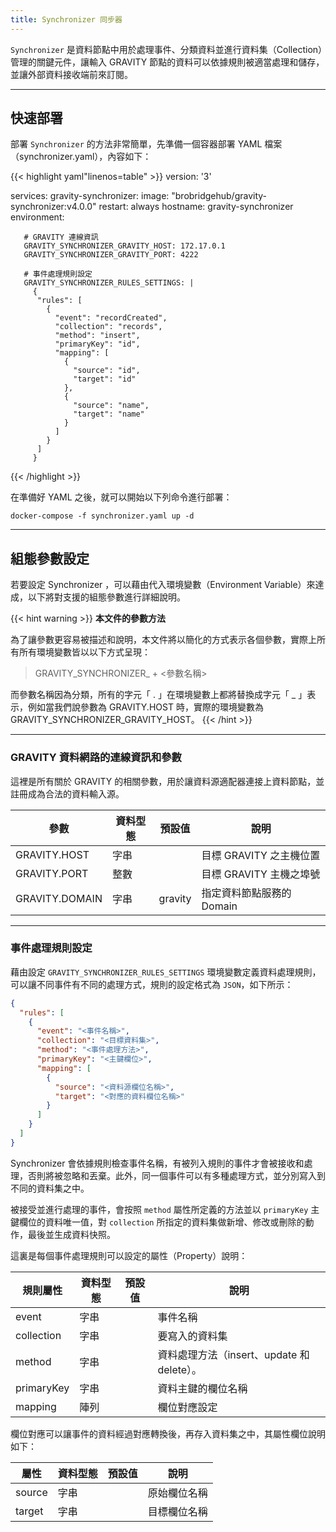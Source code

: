 ```yaml
---
title: Synchronizer 同步器
---
```


`Synchronizer` 是資料節點中用於處理事件、分類資料並進行資料集（Collection）管理的關鍵元件，讓輸入 GRAVITY 節點的資料可以依據規則被適當處理和儲存，並讓外部資料接收端前來訂閱。

---

## 快速部署

部署 `Synchronizer` 的方法非常簡單，先準備一個容器部署 YAML 檔案（synchronizer.yaml），內容如下：

{{< highlight yaml"linenos=table" >}}
version: '3'

services:
  gravity-synchronizer:
     image: "brobridgehub/gravity-synchronizer:v4.0.0"
     restart: always
     hostname: gravity-synchronizer
     environment:

       # GRAVITY 連線資訊
       GRAVITY_SYNCHRONIZER_GRAVITY_HOST: 172.17.0.1
       GRAVITY_SYNCHRONIZER_GRAVITY_PORT: 4222

       # 事件處理規則設定
       GRAVITY_SYNCHRONIZER_RULES_SETTINGS: |
         {
          "rules": [
            {
              "event": "recordCreated",
              "collection": "records",
              "method": "insert",
              "primaryKey": "id",
              "mapping": [
                {
                  "source": "id",
                  "target": "id"
                },
                {
                  "source": "name",
                  "target": "name"
                }
              ]
            }
          ]
         }
{{< /highlight >}}

在準備好 YAML 之後，就可以開始以下列命令進行部署：

```shell
docker-compose -f synchronizer.yaml up -d
```

---

## 組態參數設定

若要設定 Synchronizer ，可以藉由代入環境變數（Environment Variable）來達成，以下將對支援的組態參數進行詳細說明。

{{< hint warning >}}
**本文件的參數方法**

為了讓參數更容易被描述和說明，本文件將以簡化的方式表示各個參數，實際上所有所有環境變數皆以以下方式呈現：

> GRAVITY_SYNCHRONIZER_ + <參數名稱>

而參數名稱因為分類，所有的字元「 . 」在環境變數上都將替換成字元「 _ 」表示，例如當我們說參數為 GRAVITY.HOST 時，實際的環境變數為 GRAVITY_SYNCHRONIZER_GRAVITY_HOST。
{{< /hint >}}

---

### GRAVITY 資料網路的連線資訊和參數

這裡是所有關於 GRAVITY 的相關參數，用於讓資料源適配器連接上資料節點，並註冊成為合法的資料輸入源。

參數						| 資料型態	| 預設值				| 說明
---							| ---		| ---					| ---
GRAVITY.HOST				| 字串		|						| 目標 GRAVITY 之主機位置
GRAVITY.PORT				| 整數		|						| 目標 GRAVITY 主機之埠號
GRAVITY.DOMAIN				| 字串		| gravity				| 指定資料節點服務的 Domain

---

### 事件處理規則設定

藉由設定 `GRAVITY_SYNCHRONIZER_RULES_SETTINGS` 環境變數定義資料處理規則，可以讓不同事件有不同的處理方式，規則的設定格式為 `JSON`，如下所示：

```json
{
  "rules": [
	{
	  "event": "<事件名稱>",
	  "collection": "<目標資料集>",
	  "method": "<事件處理方法>",
	  "primaryKey": "<主鍵欄位>",
	  "mapping": [
		{
		  "source": "<資料源欄位名稱>",
		  "target": "<對應的資料欄位名稱>"
		}
	  ]
	}
  ]
}
```

Synchronizer 會依據規則檢查事件名稱，有被列入規則的事件才會被接收和處理，否則將被忽略和丟棄。此外，同一個事件可以有多種處理方式，並分別寫入到不同的資料集之中。

被接受並進行處理的事件，會按照 `method` 屬性所定義的方法並以 `primaryKey` 主鍵欄位的資料唯一值，對 `collection` 所指定的資料集做新增、修改或刪除的動作，最後並生成資料快照。

這裏是每個事件處理規則可以設定的屬性（Property）說明：

規則屬性 					| 資料型態	| 預設值				| 說明
---							| ---		| ---					| ---
event						| 字串		|						| 事件名稱
collection					| 字串		|						| 要寫入的資料集
method						| 字串		|						| 資料處理方法（insert、update 和 delete）。
primaryKey					| 字串		|						| 資料主鍵的欄位名稱
mapping						| 陣列		|						| 欄位對應設定

欄位對應可以讓事件的資料經過對應轉換後，再存入資料集之中，其屬性欄位說明如下：

屬性	 					| 資料型態	| 預設值				| 說明
---							| ---		| ---					| ---
source						| 字串		|						| 原始欄位名稱
target						| 字串		|						| 目標欄位名稱
